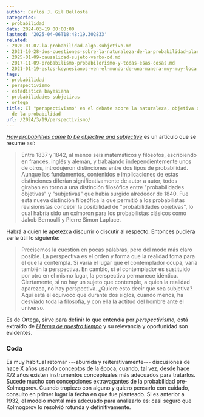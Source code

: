```yaml
---
author: Carlos J. Gil Bellosta
categories:
- probabilidad
date: 2024-03-19 00:00:00
lastmod: '2025-04-06T18:48:19.302833'
related:
- 2020-01-07-la-probabilidad-algo-subjetivo.md
- 2021-10-28-dos-cuestiones-sobre-la-naturaleza-de-la-probabilidad-planteadas-por-keynes-en-1921-pero-que-siguen-hoy-igual-de-vigentes.md
- 2025-01-09-causalidad-sujeto-verbo-od.md
- 2017-11-09-probabilismo-probabilorismo-y-todas-esas-cosas.md
- 2021-01-19-estos-keynesianos-ven-el-mundo-de-una-manera-muy-muy-loca.md
tags:
- probabilidad
- perspectivismo
- estadística bayesiana
- probabilidades subjetivas
- ortega
title: El "perspectivismo" en el debate sobre la naturaleza, objetiva o subjetiva,
  de la probabilidad
url: /2024/3/19/perspectivismo/
---
```


[_How probabilities came to be objective and subjective_](https://doi.org/10.1006/hmat.1994.1028) es un artículo que se resume así:

> Entre 1837 y 1842, al menos seis matemáticos y filósofos, escribiendo en francés, inglés y alemán, y trabajando independientemente unos de otros, introdujeron distinciones entre dos tipos de probabilidad. Aunque los fundamentos, contenidos e implicaciones de estas distinciones diferían significativamente de autor a autor, todos giraban en torno a una distinción filosófica entre "probabilidades objetivas" y "subjetivas" que había surgido alrededor de 1840. Fue esta nueva distinción filosófica la que permitió a los probabilistas revisionistas concebir la posibilidad de "probabilidades objetivas", lo cual habría sido un oxímoron para los probabilistas clásicos como Jakob Bernoulli y Pierre Simon Laplace.

Habrá a quien le apetezca discurrir o discutir al respecto. Entonces pudiera serle útil lo siguiente:

> Precisemos la cuestión en pocas palabras, pero del modo más claro posible. La perspectiva es el orden y forma que la realidad toma para el que la contempla. Si varía el lugar que el contemplador ocupa, varía también la perspectiva. En cambio, si el contemplador es sustituido por otro en el mismo lugar, la perspectiva permanece idéntica. Ciertamente, si no hay un sujeto que contemple, a quien la realidad aparezca, no hay perspectiva. ¿Quiere esto decir que sea subjetiva? Aquí está el equívoco que durante dos siglos, cuando menos, ha desviado toda la filosofía, y con ella la actitud del hombre ante el universo.

Es de Ortega, sirve para definir lo que entendía por _perspectivismo_, está extraído de
[_El tema de nuestro tiempo_](https://ministeriodeeducacion.gob.do/docs/biblioteca-virtual/9aY2-ortega-y-gasset-jose-el-tema-de-nuestro-tiempopdf.pdf)
y su relevancia y oportunidad son evidentes.

### Coda

Es muy habitual retomar ---aburrida y reiterativamente--- discusiones de hace X años usando conceptos de la época, cuando, tal vez, desde hace X/2 años existen instrumentos conceptuales más adecuados para tratarlos. Sucede mucho con concepciones extravagantes de la probabilidad pre-Kolmogorov. Cuando tropiezo con alguno y quiero pensarlo con cuidado, consulto en primer lugar la fecha en que fue planteado. Si es anterior a 1932, el modelo mental más adecuado para analizarlo es: casi seguro que Kolmogorov lo resolvió rotunda y definitivamente.